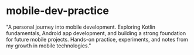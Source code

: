 # mobile-dev-practice
"A personal journey into mobile development. Exploring Kotlin fundamentals, Android app development, and building a strong foundation for future mobile projects. Hands-on practice, experiments, and notes from my growth in mobile technologies."
